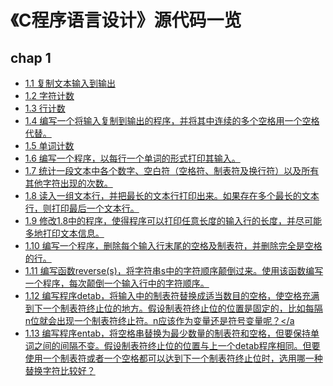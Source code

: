 # 《C程序语言设计》源代码一览
## chap 1
* <a href="https://github.com/hhe0/source-code-of-the-c-programming-language/blob/master/chap%201/01.md">1.1 复制文本输入到输出</a>
* <a href="https://github.com/hhe0/source-code-of-the-c-programming-language/blob/master/chap%201/02.md">1.2 字符计数</a>
* <a href="https://github.com/hhe0/source-code-of-the-c-programming-language/blob/master/chap%201/03.md">1.3 行计数</a>
* <a href="https://github.com/hhe0/source-code-of-the-c-programming-language/blob/master/chap%201/04.md">1.4 编写一个将输入复制到输出的程序，并将其中连续的多个空格用一个空格代替。</a>
* <a href="https://github.com/hhe0/source-code-of-the-c-programming-language/blob/master/chap%201/05.md">1.5 单词计数</a>
* <a href="https://github.com/hhe0/source-code-of-the-c-programming-language/blob/master/chap%201/06.md">1.6 编写一个程序，以每行一个单词的形式打印其输入。</a>
* <a href="https://github.com/hhe0/source-code-of-the-c-programming-language/blob/master/chap%201/07.md">1.7 统计一段文本中各个数字、空白符（空格符、制表符及换行符）以及所有其他字符出现的次数。</a>
* <a href="https://github.com/hhe0/source-code-of-the-c-programming-language/blob/master/chap%201/08.md">1.8 读入一组文本行，并把最长的文本行打印出来。如果存在多个最长的文本行，则打印最后一个文本行。</a>
* <a href="https://github.com/hhe0/source-code-of-the-c-programming-language/blob/master/chap%201/09.md">1.9 修改1.8中的程序，使得程序可以打印任意长度的输入行的长度，并尽可能多地打印文本信息。</a>
* <a href="https://github.com/hhe0/source-code-of-the-c-programming-language/blob/master/chap%201/10.md">1.10 编写一个程序，删除每个输入行末尾的空格及制表符，并删除完全是空格的行。</a>
* <a href="https://github.com/hhe0/source-code-of-the-c-programming-language/blob/master/chap%201/11.md">1.11 编写函数reverse(s)，将字符串s中的字符顺序颠倒过来。使用该函数编写一个程序，每次颠倒一个输入行中的字符顺序。</a>
* <a href="https://github.com/hhe0/source-code-of-the-c-programming-language/blob/master/chap%201/12.md">1.12 编写程序detab，将输入中的制表符替换成适当数目的空格，使空格充满到下一个制表符终止位的地方。假设制表符终止位的位置是固定的，比如每隔n位就会出现一个制表符终止符。n应该作为变量还是符号变量呢？</a
* <font color="red"><a href="https://github.com/hhe0/source-code-of-the-c-programming-language/blob/master/chap%201/13.md">1.13 编写程序entab，将空格串替换为最少数量的制表符和空格，但要保持单词之间的间隔不变。假设制表符终止位的位置与上一个detab程序相同。但要使用一个制表符或者一个空格都可以达到下一个制表符终止位时，选用哪一种替换字符比较好？</a></font>
